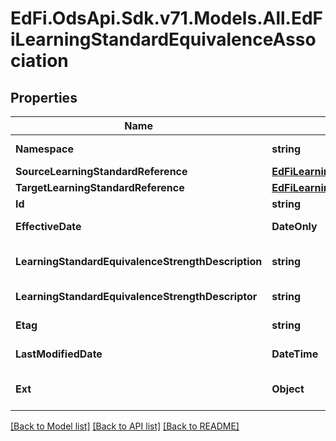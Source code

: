 # EdFi.OdsApi.Sdk.v71.Models.All.EdFiLearningStandardEquivalenceAssociation

## Properties

Name | Type | Description | Notes
------------ | ------------- | ------------- | -------------
**Namespace** | **string** | The namespace of the organization that has created and owns the association. | 
**SourceLearningStandardReference** | [**EdFiLearningStandardReference**](EdFiLearningStandardReference.md) |  | 
**TargetLearningStandardReference** | [**EdFiLearningStandardReference**](EdFiLearningStandardReference.md) |  | 
**Id** | **string** |  | [optional] 
**EffectiveDate** | **DateOnly** | The date that the association is considered to be applicable or effective. | [optional] 
**LearningStandardEquivalenceStrengthDescription** | **string** | Captures supplemental information on the relationship. Recommended for use only when the match is partial. | [optional] 
**LearningStandardEquivalenceStrengthDescriptor** | **string** | A measure that indicates the strength or quality of the equivalence relationship. | [optional] 
**Etag** | **string** | A unique system-generated value that identifies the version of the resource. | [optional] 
**LastModifiedDate** | **DateTime** | The date and time the resource was last modified. | [optional] 
**Ext** | **Object** | Extensions to the LearningStandardEquivalenceAssociation entity. | [optional] 

[[Back to Model list]](../../README.md#documentation-for-models) [[Back to API list]](../../README.md#documentation-for-api-endpoints) [[Back to README]](../../README.md)

